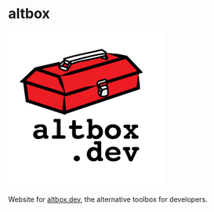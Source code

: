 # altbox

![altbox logo](assets/img/altbox-box-logo.png)

Website for [altbox.dev](https://altbox.dev), the alternative toolbox for developers.
